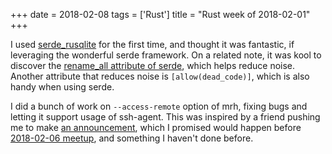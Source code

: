 +++
date = 2018-02-08
tags = ['Rust']
title = "Rust week of 2018-02-01"
+++

I used [serde\_rusqlite] for the first time, and thought it was
fantastic, if leveraging the wonderful serde framework. On a related
note, it was kool to discover the [rename\_all attribute of serde],
which helps reduce noise. Another attribute that reduces noise is
`[allow(dead_code)]`, which is also handy when using serde.

I did a bunch of work on `--access-remote` option of mrh, fixing bugs
and letting it support usage of ssh-agent. This was inspired by a friend
pushing me to make [an announcement], which I promised would happen
before [2018-02-06 meetup], and something I haven\'t done before.

  [serde\_rusqlite]: https://crates.io/crates/serde_rusqlite
  [rename\_all attribute of serde]: https://serde.rs/container-attrs.html#serderenameall--
  [an announcement]: https://www.reddit.com/r/rust/comments/7vb3u7/announcing_mrh_the_multigitrepo_helper
  [2018-02-06 meetup]: https://twitter.com/tshepang_dev/status/960955091296702466
